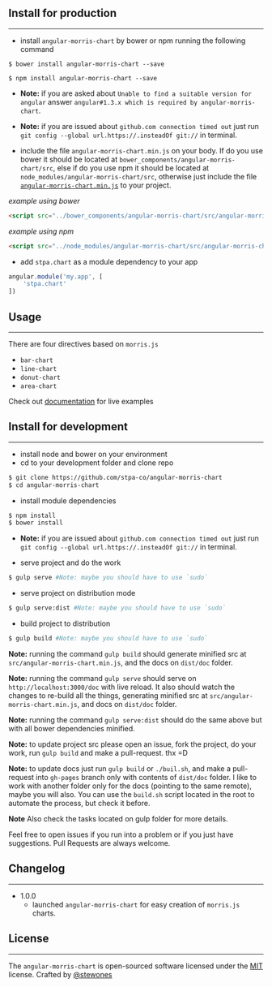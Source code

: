## Install for production
-------------------------
- install `angular-morris-chart` by bower or npm running the following command

```shell
$ bower install angular-morris-chart --save
```

```shell
$ npm install angular-morris-chart --save
```

- **Note:** if you are asked about `Unable to find a suitable version for angular` answer `angular#1.3.x which is required by angular-morris-chart`.
- **Note:** if you are issued about `github.com connection timed out` just run `git config --global url.https://.insteadOf git://` in terminal.

- include the file `angular-morris-chart.min.js` on your body. If do you use bower it should be located at `bower_components/angular-morris-chart/src`, else if do you use npm it should be located at `node_modules/angular-morris-chart/src`, otherwise just include the file [`angular-morris-chart.min.js`](https://raw.githubusercontent.com/stpa-co/angular-morris-chart/master/src/angular-morris-chart.min.js) to your project.

*example using bower*
```html
<script src="../bower_components/angular-morris-chart/src/angular-morris-chart.min.js"></script>
```

*example using npm*
```html
<script src="../node_modules/angular-morris-chart/src/angular-morris-chart.min.js"></script>
```

- add `stpa.chart` as a module dependency to your app

```js
angular.module('my.app', [
    'stpa.chart'
])
```


## Usage
--------

There are four directives based on `morris.js`

- `bar-chart`
- `line-chart`
- `donut-chart`
- `area-chart`

Check out [documentation](https://angular-morris-chart.stpa.co) for live examples

## Install for development
--------------------------
- install node and bower on your environment
- cd to your development folder and clone repo

```sh
$ git clone https://github.com/stpa-co/angular-morris-chart
$ cd angular-morris-chart
```

- install module dependencies

```sh
$ npm install
$ bower install
```

- **Note:** if you are issued about `github.com connection timed out` just run `git config --global url.https://.insteadOf git://` in terminal.

- serve project and do the work

```sh
$ gulp serve #Note: maybe you should have to use `sudo`
```

- serve project on distribution mode

```sh
$ gulp serve:dist #Note: maybe you should have to use `sudo`
```

- build project to distribution

```sh
$ gulp build #Note: maybe you should have to use `sudo`
```

**Note:** running the command `gulp build` should generate minified src at `src/angular-morris-chart.min.js`, and the docs on `dist/doc` folder.

**Note:** running the command `gulp serve` should serve on `http://localhost:3000/doc` with live reload. It also should watch the changes to re-build all the things, generating minified src at `src/angular-morris-chart.min.js`, and docs on `dist/doc` folder.

**Note:** running the command `gulp serve:dist` should do the same above but with all bower dependencies minified.

**Note:** to update project src please open an issue, fork the project, do your work, run `gulp build` and make a pull-request. thx =D 

**Note:** to update docs just run `gulp build` or `./buil.sh`, and make a pull-request into `gh-pages` branch only with contents of `dist/doc` folder. I like to work with another folder only for the docs (pointing to the same remote), maybe you will also. You can use the `build.sh` script located in the root to automate the process, but check it before.

**Note** Also check the tasks located on gulp folder for more details.

Feel free to open issues if you run into a problem or if you just have suggestions. Pull Requests are always welcome.

## Changelog
------------
- 1.0.0
    - launched `angular-morris-chart` for easy creation of `morris.js` charts.

## License
---------------
The `angular-morris-chart` is open-sourced software licensed under the [MIT](http://opensource.org/licenses/MIT) license. Crafted by [@stewones](https://twitter.com/stewones)